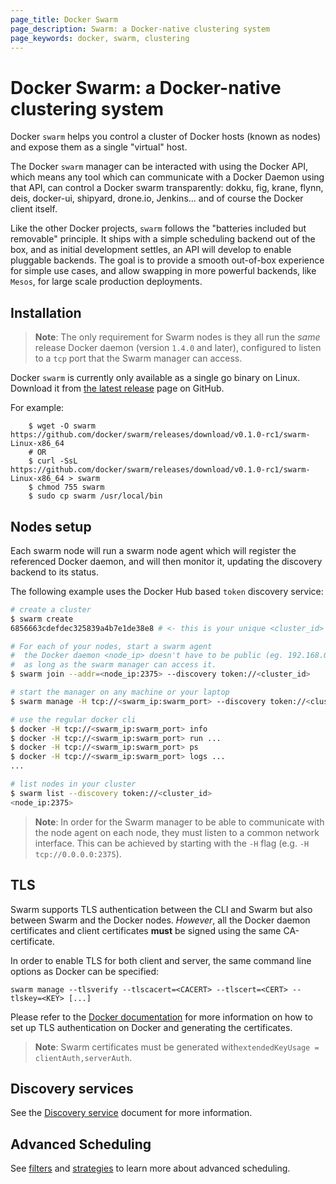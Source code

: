 ```yaml
---
page_title: Docker Swarm
page_description: Swarm: a Docker-native clustering system
page_keywords: docker, swarm, clustering
---
```


# Docker Swarm: a Docker-native clustering system

Docker `swarm` helps you control a cluster of Docker hosts (known as nodes)
and expose them as a single "virtual" host.

The Docker `swarm` manager can be interacted with using the Docker API, which means
any tool which can communicate with a Docker Daemon using that API, can control
a Docker swarm transparently: dokku, fig, krane, flynn, deis, docker-ui, shipyard,
drone.io, Jenkins... and of course the Docker client itself.

Like the other Docker projects, `swarm` follows the "batteries included but removable"
principle. It ships with a simple scheduling backend out of the box, and as initial
development settles, an API will develop to enable pluggable backends. The goal is
to provide a smooth out-of-box experience for simple use cases, and allow swapping
in more powerful backends, like `Mesos`, for large scale production deployments.

## Installation

> **Note**: The only requirement for Swarm nodes is they all run the _same_ release
> Docker daemon (version `1.4.0` and later), configured to listen to a `tcp`
> port that the Swarm manager can access.

Docker `swarm` is currently only available as a single go binary on Linux. Download
it from [the latest release](https://github.com/docker/swarm/releases/latest) page
on GitHub.

For example:

```
	$ wget -O swarm https://github.com/docker/swarm/releases/download/v0.1.0-rc1/swarm-Linux-x86_64
	# OR
	$ curl -SsL https://github.com/docker/swarm/releases/download/v0.1.0-rc1/swarm-Linux-x86_64 > swarm
	$ chmod 755 swarm
	$ sudo cp swarm /usr/local/bin
```

## Nodes setup

Each swarm node will run a swarm node agent which will register the referenced
Docker daemon, and will then monitor it, updating the discovery backend to its
status.

The following example uses the Docker Hub based `token` discovery service:

```bash
# create a cluster
$ swarm create
6856663cdefdec325839a4b7e1de38e8 # <- this is your unique <cluster_id>

# For each of your nodes, start a swarm agent
#  the Docker daemon <node_ip> doesn't have to be public (eg. 192.168.0.X),
#  as long as the swarm manager can access it.
$ swarm join --addr=<node_ip:2375> --discovery token://<cluster_id>

# start the manager on any machine or your laptop
$ swarm manage -H tcp://<swarm_ip:swarm_port> --discovery token://<cluster_id>

# use the regular docker cli
$ docker -H tcp://<swarm_ip:swarm_port> info
$ docker -H tcp://<swarm_ip:swarm_port> run ...
$ docker -H tcp://<swarm_ip:swarm_port> ps
$ docker -H tcp://<swarm_ip:swarm_port> logs ...
...

# list nodes in your cluster
$ swarm list --discovery token://<cluster_id>
<node_ip:2375>
```

> **Note**: In order for the Swarm manager to be able to communicate with the node agent on
each node, they must listen to a common network interface. This can be achieved
by starting with the `-H` flag (e.g. `-H tcp://0.0.0.0:2375`).


## TLS

Swarm supports TLS authentication between the CLI and Swarm but also between
Swarm and the Docker nodes. _However_, all the Docker daemon certificates and client
certificates **must** be signed using the same CA-certificate.

In order to enable TLS for both client and server, the same command line options
as Docker can be specified:

`swarm manage --tlsverify --tlscacert=<CACERT> --tlscert=<CERT> --tlskey=<KEY> [...]`

Please refer to the [Docker documentation](https://docs.docker.com/articles/https/)
for more information on how to set up TLS authentication on Docker and generating
the certificates.

> **Note**: Swarm certificates must be generated with`extendedKeyUsage = clientAuth,serverAuth`.

## Discovery services

See the [Discovery service](../discovery) document for more information.

## Advanced Scheduling

See [filters](../scheduler/filter) and [strategies](../scheduler/strategy) to learn
more about advanced scheduling.
